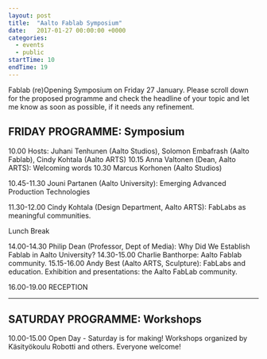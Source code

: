 ```yaml
---
layout: post
title:  "Aalto Fablab Symposium"
date:   2017-01-27 00:00:00 +0000
categories:
  - events
  - public
startTime: 10
endTime: 19
---
```


Fablab (re)Opening Symposium on Friday 27 January. Please scroll down for the proposed programme and check the headline of your topic and let me know as soon as possible, if it needs any refinement.

FRIDAY PROGRAMME: Symposium
---------------------------

10.00 		Hosts: Juhani Tenhunen (Aalto Studios), Solomon Embafrash (Aalto Fablab), Cindy Kohtala (Aalto ARTS)
10.15		Anna Valtonen (Dean, Aalto ARTS): Welcoming words
10.30		Marcus Korhonen (Aalto Studios)

10.45-11.30 	Jouni Partanen (Aalto University): Emerging Advanced Production Technologies

11.30-12.00 	Cindy Kohtala (Design Department, Aalto ARTS): FabLabs as meaningful communities.

Lunch Break

14.00-14.30 	Philip Dean (Professor, Dept of Media): Why Did We Establish Fablab in Aalto University?
14.30-15.00 	Charlie Banthorpe: Aalto Fablab community.
15.15-16.00 	Andy Best (Aalto ARTS, Sculpture): FabLabs and education.
 		Exhibition and presentations: the Aalto FabLab community.

16.00-19.00	RECEPTION

---

SATURDAY PROGRAMME: Workshops
-----------------------------

10.00-15.00 	Open Day - Saturday is for making!
Workshops organized by Käsityökoulu Robotti and others. Everyone welcome!
